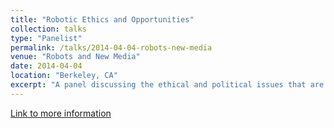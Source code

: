 ```yaml
---
title: "Robotic Ethics and Opportunities"
collection: talks
type: "Panelist"
permalink: /talks/2014-04-04-robots-new-media
venue: "Robots and New Media"
date: 2014-04-04
location: "Berkeley, CA"
excerpt: "A panel discussing the ethical and political issues that are raised with autonomous robots and software bots."
---
```


<a href='http://robotsandnewmedia.com/'>Link to more information</a>
